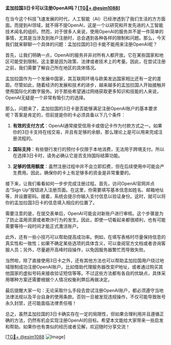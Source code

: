 **孟加拉国3日卡可以注册OpenAI吗？[[TG💪+ @esim1088](https://t.me/s/esim1088)]**

在当今这个科技飞速发展的时代，人工智能（AI）已经渗透到了我们生活的方方面面。而提到AI领域，就不得不提OpenAI，这是一个以研究和开发先进的人工智能技术闻名的组织。然而，对于很多人来说，使用OpenAI的服务并不是一件简单的事情，尤其是当涉及到账户注册时，总会遇到各种各样的限制和问题。那么，今天我们就来聊聊一个具体的问题：孟加拉国的3日卡能不能用来注册OpenAI呢？

首先，让我们明确一点，OpenAI的服务并非对所有人都开放。它在某些国家和地区可能受到限制，这主要是因为政策、法律或者技术上的考量。因此，在尝试注册之前，我们需要了解自己所在地区的具体情况。

孟加拉国作为一个发展中国家，其互联网环境与欧美发达国家相比还有一定的差距。尽管如此，随着经济的发展和技术的进步，越来越多的孟加拉国人开始接触并使用国际化的数字服务。对于那些希望通过网络获取更多知识和技能的人来说，OpenAI无疑是一个非常有吸引力的选择。

那么，问题来了，孟加拉国的3日卡是否能够满足注册OpenAI账户的基本要求呢？答案是肯定的，但前提是你的卡必须具备以下几个条件：

1. **有效的支付方式**：OpenAI通常接受信用卡或借记卡作为付款方式之一。如果你的3日卡支持在线交易，并且有足够的余额，那么理论上是可以用来完成注册流程的。
   
2. **国际支持**：有些银行发行的预付卡仅限于本地消费，无法用于跨境支付。所以在选择3日卡时，请务必确认它是否支持国际结算功能。

3. **足够的信用额度**：虽然注册过程中并不会立即扣费，但在后续使用中可能会产生费用。因此，确保你的卡上有足够多的资金是非常重要的。

接下来，让我们看看如何一步步完成注册过程。首先，访问OpenAI官网并点击“Sign Up”按钮进入注册页面。在这里，你需要填写基本信息如姓名、邮箱地址等，并设置密码。接着，系统会提示你输入支付信息以验证身份。这时，就可以将你的孟加拉国3日卡的信息填入相应的位置了。

需要注意的是，在提交表单后，OpenAI可能会对新账户进行审核。这个步骤是为了防止滥用资源或者欺诈行为的发生。因此，即使一切看起来都很顺利，也有可能需要等待一段时间才能正式激活账户。

此外，还有一些小技巧可以帮助提高成功率。例如，在填写表格时尽量保持信息的真实性和一致性；如果不确定某些选项的具体含义，可以查阅官方文档或者咨询客服人员；另外，尽量避开高峰时段操作，以免因服务器繁忙而导致失败。

当然啦，除了直接使用3日卡之外，还有其他方法也可以帮助孟加拉国用户绕过地域限制成功注册OpenAI账户。比如借助代理服务器改变IP地址，或者通过购买其他国家的虚拟号码来接收验证短信等等。不过这些方法都有各自的优缺点，具体采用哪种方案还需要根据个人情况权衡利弊后再做决定。

最后提醒大家一句：无论采取什么手段去尝试注册OpenAI账户，都必须遵守当地法律法规以及平台自身的使用条款。否则一旦被发现违规操作，不仅可能导致账号永久封禁，还可能面临法律责任哦！

总之，虽然孟加拉国的3日卡确实存在一定的局限性，但如果合理利用并且遵循正确的方法，仍然有机会实现注册OpenAI的目标。希望本文能给大家带来一些启发和帮助。如果你也有类似的经历或者见解，欢迎随时分享交流！

[[TG💪+ @esim1088](https://t.me/s/esim1088) ![Image](https://i.postimg.cc/4NQfJmqS/Snipaste-2025-05-13-00-14-12.png)]